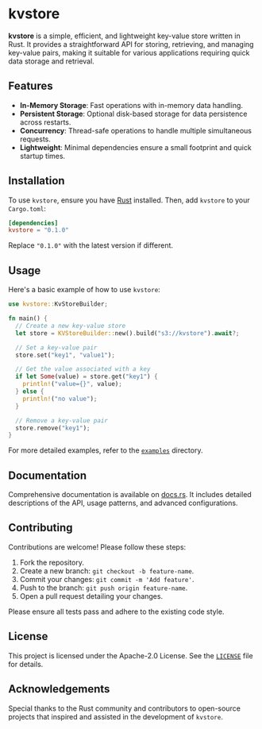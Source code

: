 # kvstore

**kvstore** is a simple, efficient, and lightweight key-value store written in Rust. It provides a straightforward API for storing, retrieving, and managing key-value pairs, making it suitable for various applications requiring quick data storage and retrieval.

## Features

- **In-Memory Storage**: Fast operations with in-memory data handling.
- **Persistent Storage**: Optional disk-based storage for data persistence across restarts.
- **Concurrency**: Thread-safe operations to handle multiple simultaneous requests.
- **Lightweight**: Minimal dependencies ensure a small footprint and quick startup times.

## Installation

To use `kvstore`, ensure you have [Rust](https://www.rust-lang.org/) installed. Then, add `kvstore` to your `Cargo.toml`:

```toml
[dependencies]
kvstore = "0.1.0"
```

Replace `"0.1.0"` with the latest version if different.

## Usage

Here's a basic example of how to use `kvstore`:

```rust
use kvstore::KvStoreBuilder;

fn main() {
  // Create a new key-value store
  let store = KVStoreBuilder::new().build("s3://kvstore").await?;

  // Set a key-value pair
  store.set("key1", "value1");

  // Get the value associated with a key
  if let Some(value) = store.get("key1") {
    println!("value={}", value);
  } else {
    println!("no value");
  }

  // Remove a key-value pair
  store.remove("key1");
}
```

For more detailed examples, refer to the [`examples`](https://github.com/haruband/kvstore/tree/main/examples) directory.

## Documentation

Comprehensive documentation is available on [docs.rs](https://docs.rs/kvstore). It includes detailed descriptions of the API, usage patterns, and advanced configurations.

## Contributing

Contributions are welcome! Please follow these steps:

1. Fork the repository.
2. Create a new branch: `git checkout -b feature-name`.
3. Commit your changes: `git commit -m 'Add feature'`.
4. Push to the branch: `git push origin feature-name`.
5. Open a pull request detailing your changes.

Please ensure all tests pass and adhere to the existing code style.

## License

This project is licensed under the Apache-2.0 License. See the [`LICENSE`](https://github.com/haruband/kvstore/blob/main/LICENSE) file for details.

## Acknowledgements

Special thanks to the Rust community and contributors to open-source projects that inspired and assisted in the development of `kvstore`.
